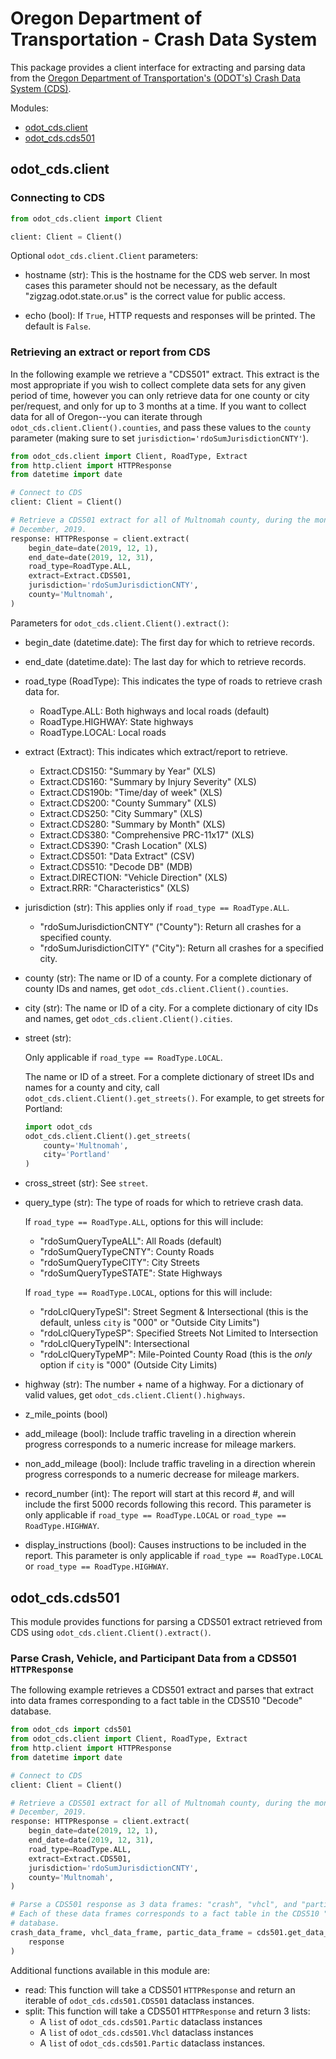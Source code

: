 # Oregon Department of Transportation - Crash Data System

This package provides a client interface for extracting and parsing data from 
the [Oregon Department of Transportation's (ODOT's) Crash Data System (CDS)](
https://zigzag.odot.state.or.us).

Modules:

- [odot_cds.client](#odot-cds-client)
- [odot_cds.cds501](#odot-cds-cds501)

## <a name="odot-cds-client">odot_cds.client</a>

### Connecting to CDS

```python
from odot_cds.client import Client

client: Client = Client()
```

Optional `odot_cds.client.Client` parameters:

- hostname (str): This is the hostname for the CDS web server. In most cases 
  this parameter should not be necessary, as the default 
  "zigzag.odot.state.or.us" is the correct value for public access.
  
- echo (bool): If `True`, HTTP requests and responses will be printed. The
  default is `False`.
  
 ### Retrieving an extract or report from CDS

In the following example we retrieve a "CDS501" extract. This extract is the 
most appropriate if you wish to collect complete data sets for any given period
of time, however you can only retrieve data for one county or city per/request,
and only for up to 3 months at a time. If you want to collect data for all of 
Oregon--you can iterate through `odot_cds.client.Client().counties`, and pass
these values to the `county` parameter (making sure to set 
`jurisdiction='rdoSumJurisdictionCNTY'`).
```python
from odot_cds.client import Client, RoadType, Extract
from http.client import HTTPResponse
from datetime import date

# Connect to CDS
client: Client = Client()

# Retrieve a CDS501 extract for all of Multnomah county, during the month of 
# December, 2019.
response: HTTPResponse = client.extract(
    begin_date=date(2019, 12, 1),
    end_date=date(2019, 12, 31),
    road_type=RoadType.ALL,
    extract=Extract.CDS501,
    jurisdiction='rdoSumJurisdictionCNTY',
    county='Multnomah',
)
```

Parameters for `odot_cds.client.Client().extract()`:

- begin_date (datetime.date):
  The first day for which to retrieve records.

- end_date (datetime.date):
  The last day for which to retrieve records.

- road_type (RoadType):
  This indicates the type of roads to retrieve crash data for.

  - RoadType.ALL: Both highways and local roads (default)
  - RoadType.HIGHWAY: State highways
  - RoadType.LOCAL: Local roads

- extract (Extract):
  This indicates which extract/report to retrieve.

  - Extract.CDS150: "Summary by Year" (XLS)
  - Extract.CDS160: "Summary by Injury Severity" (XLS)
  - Extract.CDS190b: "Time/day of week" (XLS)
  - Extract.CDS200: "County Summary" (XLS)
  - Extract.CDS250: "City Summary" (XLS)
  - Extract.CDS280: "Summary by Month" (XLS)
  - Extract.CDS380: "Comprehensive PRC-11x17" (XLS)
  - Extract.CDS390: "Crash Location" (XLS)
  - Extract.CDS501: "Data Extract" (CSV)
  - Extract.CDS510: "Decode DB" (MDB)
  - Extract.DIRECTION: "Vehicle Direction" (XLS)
  - Extract.RRR: "Characteristics" (XLS)
  
- jurisdiction (str):
  This applies only if `road_type == RoadType.ALL`.
  
  - "rdoSumJurisdictionCNTY" ("County"):
    Return all crashes for a specified county.
  - "rdoSumJurisdictionCITY" ("City"):
    Return all crashes for a specified city.

- county (str):
  The name or ID of a county. For a complete dictionary of county IDs
  and names, get `odot_cds.client.Client().counties`.

- city (str):
  The name or ID of a city. For a complete dictionary of city IDs
  and names, get `odot_cds.client.Client().cities`.

- street (str):

  Only applicable if `road_type == RoadType.LOCAL`.

  The name or ID of a street. For a complete dictionary of street IDs
  and names for a county and city, call 
  `odot_cds.client.Client().get_streets()`. For example, to get streets for 
  Portland:
   
  ```python
  import odot_cds
  odot_cds.client.Client().get_streets(
      county='Multnomah',
      city='Portland'
  )
  ```

- cross_street (str):
  See `street`.

- query_type (str):
  The type of roads for which to retrieve crash data.

  If `road_type == RoadType.ALL`, options for this will include:

  - "rdoSumQueryTypeALL": All Roads (default)
  - "rdoSumQueryTypeCNTY": County Roads
  - "rdoSumQueryTypeCITY": City Streets
  - "rdoSumQueryTypeSTATE": State Highways

  If `road_type == RoadType.LOCAL`, options for this will include:

  - "rdoLclQueryTypeSI": Street Segment & Intersectional (this is the
    default, unless `city` is "000" or "Outside City Limits")
  - "rdoLclQueryTypeSP": Specified Streets Not Limited to Intersection
  - "rdoLclQueryTypeIN": Intersectional
  - "rdoLclQueryTypeMP": Mile-Pointed County Road (this is the *only*
    option if `city` is "000" (Outside City Limits)

- highway (str):
  The number + name of a highway. For a dictionary of valid values,
  get `odot_cds.client.Client().highways`.

- z_mile_points (bool)

- add_mileage (bool):
  Include traffic traveling in a direction wherein progress corresponds
  to a numeric increase for mileage markers.

- non_add_mileage (bool):
  Include traffic traveling in a direction wherein progress corresponds
  to a numeric decrease for mileage markers.

- record_number (int):
  The report will start at this record #, and will include the first
  5000 records following this record. This parameter is only applicable
  if `road_type == RoadType.LOCAL` or `road_type == RoadType.HIGHWAY`.

- display_instructions (bool):
  Causes instructions to be included in the report. This parameter is
  only applicable if `road_type == RoadType.LOCAL` or
  `road_type == RoadType.HIGHWAY`.


## <a name="odot-cds-cds501">odot_cds.cds501</a>

This module provides functions for parsing a CDS501 extract retrieved from CDS
using `odot_cds.client.Client().extract()`.

### Parse Crash, Vehicle, and Participant Data from a CDS501 `HTTPResponse`

The following example retrieves a CDS501 extract and parses that extract into
data frames corresponding to a fact table in the CDS510 "Decode" database.
```python
from odot_cds import cds501
from odot_cds.client import Client, RoadType, Extract
from http.client import HTTPResponse
from datetime import date

# Connect to CDS
client: Client = Client()

# Retrieve a CDS501 extract for all of Multnomah county, during the month of 
# December, 2019.
response: HTTPResponse = client.extract(
    begin_date=date(2019, 12, 1),
    end_date=date(2019, 12, 31),
    road_type=RoadType.ALL,
    extract=Extract.CDS501,
    jurisdiction='rdoSumJurisdictionCNTY',
    county='Multnomah',
)

# Parse a CDS501 response as 3 data frames: "crash", "vhcl", and "partic". 
# Each of these data frames corresponds to a fact table in the CDS510 "Decode"
# database.
crash_data_frame, vhcl_data_frame, partic_data_frame = cds501.get_data_frames(
    response
)
```

Additional functions available in this module are:
- read: This function will take a CDS501 `HTTPResponse` and return an iterable 
  of `odot_cds.cds501.CDS501` dataclass instances.
- split: This function will take a CDS501 `HTTPResponse` and return 3 lists:
  - A `list` of `odot_cds.cds501.Partic` dataclass instances
  - A `list` of `odot_cds.cds501.Vhcl` dataclass instances
  - A `list` of `odot_cds.cds501.Partic` dataclass instances.
